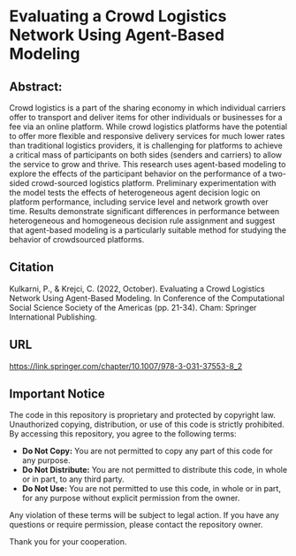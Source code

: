 # Evaluating a Crowd Logistics Network Using Agent-Based Modeling
## Abstract:
Crowd logistics is a part of the sharing economy in which individual carriers offer to transport and deliver items for other individuals or businesses for a fee via an online platform. While crowd logistics platforms have the potential to offer more flexible and responsive delivery services for much lower rates than traditional logistics providers, it is challenging for platforms to achieve a critical mass of participants on both sides (senders and carriers) to allow the service to grow and thrive. This research uses agent-based modeling to explore the effects of the participant behavior on the performance of a two-sided crowd-sourced logistics platform. Preliminary experimentation with the model tests the effects of heterogeneous agent decision logic on platform performance, including service level and network growth over time. Results demonstrate significant differences in performance between heterogeneous and homogeneous decision rule assignment and suggest that agent-based modeling is a particularly suitable method for studying the behavior of crowdsourced platforms.
## Citation
Kulkarni, P., & Krejci, C. (2022, October). Evaluating a Crowd Logistics Network Using Agent-Based Modeling. In Conference
of the Computational Social Science Society of the Americas (pp. 21-34). Cham: Springer International Publishing.
## URL
https://link.springer.com/chapter/10.1007/978-3-031-37553-8_2

## Important Notice

The code in this repository is proprietary and protected by copyright law. Unauthorized copying, distribution, or use of this code is strictly prohibited. By accessing this repository, you agree to the following terms:

- **Do Not Copy:** You are not permitted to copy any part of this code for any purpose.
- **Do Not Distribute:** You are not permitted to distribute this code, in whole or in part, to any third party.
- **Do Not Use:** You are not permitted to use this code, in whole or in part, for any purpose without explicit permission from the owner.

Any violation of these terms will be subject to legal action. If you have any questions or require permission, please contact the repository owner.

Thank you for your cooperation.
